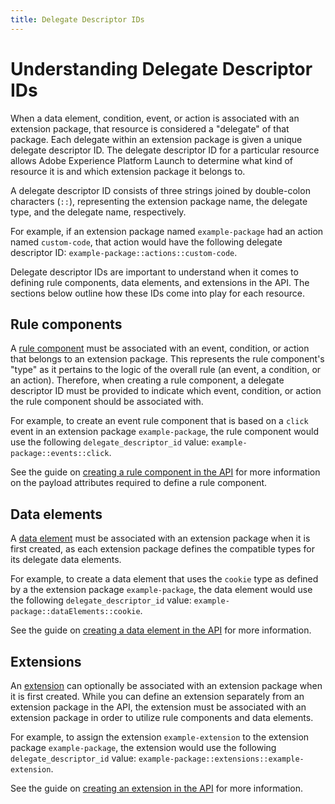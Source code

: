 ```yaml
---
title: Delegate Descriptor IDs
---
```


# Understanding Delegate Descriptor IDs 

When a data element, condition, event, or action is associated with an extension package, that resource is considered a "delegate" of that package. Each delegate within an extension package is given a unique delegate descriptor ID. The delegate descriptor ID for a particular resource allows Adobe Experience Platform Launch to determine what kind of resource it is and which extension package it belongs to.

A delegate descriptor ID consists of three strings joined by double-colon characters (`::`), representing the extension package name, the delegate type, and the delegate name, respectively.

For example, if an extension package named `example-package` had an action named `custom-code`, that action would have the following delegate descriptor ID: `example-package::actions::custom-code`.

Delegate descriptor IDs are important to understand when it comes to defining rule components, data elements, and extensions in the API. The sections below outline how these IDs come into play for each resource.

## Rule components

A [rule component](/api/reference/1.0/rule_components/index/) must be associated with an event, condition, or action that belongs to an extension package. This represents the rule component's "type" as it pertains to the logic of the overall rule (an event, a condition, or an action). Therefore, when creating a rule component, a delegate descriptor ID must be provided to indicate which event, condition, or action the rule component should be associated with.

For example, to create an event rule component that is based on a `click` event in an extension package `example-package`, the rule component would use the following `delegate_descriptor_id` value: `example-package::events::click`.

See the guide on [creating a rule component in the API](/api/reference/1.0/rule_components/create/) for more information on the payload attributes required to define a rule component.

## Data elements

A [data element](/api/reference/1.0/data_elements/index/) must be associated with an extension package when it is first created, as each extension package defines the compatible types for its delegate data elements.

For example, to create a data element that uses the `cookie` type as defined by a the extension package `example-package`, the data element would use the following `delegate_descriptor_id` value: `example-package::dataElements::cookie`.

See the guide on [creating a data element in the API](/api/reference/1.0/data_elements/create/) for more information.

## Extensions

An [extension](/api/reference/1.0/extensions/index/) can optionally be associated with an extension package when it is first created. While you can define an extension separately from an extension package in the API, the extension must be associated with an extension package in order to utilize rule components and data elements.

For example, to assign the extension `example-extension` to the extension package `example-package`, the extension would use the following `delegate_descriptor_id` value: `example-package::extensions::example-extension`.

See the guide on [creating an extension in the API](/api/reference/1.0/extensions/create/) for more information.